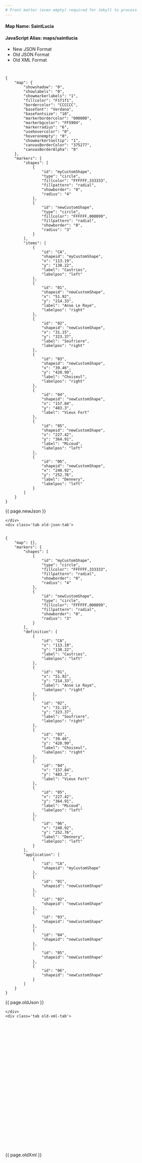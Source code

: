 ```yaml
---
# Front matter (even empty) required for Jekyll to process
---
```


#### Map Name: SaintLucia

#### JavaScript Alias: maps/saintlucia


<div class="code-wrapper">
<ul class='code-tabs'>
    <li class='active'>
        <a data-toggle='new-json'>New JSON Format</a>
    </li>
    <li>
        <a data-toggle='old-json'>Old JSON Format</a>
    </li>
    <li>
        <a data-toggle='old-xml'>Old XML Format</a>
    </li>
</ul>
<div class='tab-content'>
    <pre class='plain-code'></pre>
    <div class='tab new-json-tab active'>
<pre><code class="language-javascript">
{
    "map": {
        "showshadow": "0",
        "showlabels": "0",
        "showmarkerlabels": "1",
        "fillcolor": "F1f1f1",
        "bordercolor": "CCCCCC",
        "basefont": "Verdana",
        "basefontsize": "10",
        "markerbordercolor": "000000",
        "markerbgcolor": "FF5904",
        "markerradius": "6",
        "usehovercolor": "0",
        "hoveronempty": "0",
        "showmarkertooltip": "1",
        "canvasBorderColor": "375277",
        "canvasBorderAlpha": "0"
    },
    "markers": {
        "shapes": [
            {
                "id": "myCustomShape",
                "type": "circle",
                "fillcolor": "FFFFFF,333333",
                "fillpattern": "radial",
                "showborder": "0",
                "radius": "4"
            },
            {
                "id": "newCustomShape",
                "type": "circle",
                "fillcolor": "FFFFFF,000099",
                "fillpattern": "radial",
                "showborder": "0",
                "radius": "3"
            }
        ],
        "items": [
            {
                "id": "CA",
                "shapeid": "myCustomShape",
                "x": "113.19",
                "y": "130.22",
                "label": "Castries",
                "labelpos": "left"
            },
            {
                "id": "01",
                "shapeid": "newCustomShape",
                "x": "51.92",
                "y": "214.33",
                "label": "Anse Le Raye",
                "labelpos": "right"
            },
            {
                "id": "02",
                "shapeid": "newCustomShape",
                "x": "31.15",
                "y": "323.37",
                "label": "Soufriere",
                "labelpos": "right"
            },
            {
                "id": "03",
                "shapeid": "newCustomShape",
                "x": "39.46",
                "y": "420.99",
                "label": "Choiseul",
                "labelpos": "right"
            },
            {
                "id": "04",
                "shapeid": "newCustomShape",
                "x": "157.84",
                "y": "483.3",
                "label": "Vieux Fort"
            },
            {
                "id": "05",
                "shapeid": "newCustomShape",
                "x": "227.42",
                "y": "364.91",
                "label": "Micoud",
                "labelpos": "left"
            },
            {
                "id": "06",
                "shapeid": "newCustomShape",
                "x": "240.92",
                "y": "252.76",
                "label": "Dennery",
                "labelpos": "left"
            }
        ]
    }
}
</code></pre>


<p class='text-success'>{{ page.newJson }}</p>

    </div>
    <div class='tab old-json-tab'>
<pre><code class="language-javascript">
{
    "map": {},
    "markers": {
        "shapes": [
            {
                "id": "myCustomShape",
                "type": "circle",
                "fillcolor": "FFFFFF,333333",
                "fillpattern": "radial",
                "showborder": "0",
                "radius": "4"
            },
            {
                "id": "newCustomShape",
                "type": "circle",
                "fillcolor": "FFFFFF,000099",
                "fillpattern": "radial",
                "showborder": "0",
                "radius": "3"
            }
        ],
        "definition": [
            {
                "id": "CA",
                "x": "113.19",
                "y": "130.22",
                "label": "Castries",
                "labelpos": "left"
            },
            {
                "id": "01",
                "x": "51.92",
                "y": "214.33",
                "label": "Anse Le Raye",
                "labelpos": "right"
            },
            {
                "id": "02",
                "x": "31.15",
                "y": "323.37",
                "label": "Soufriere",
                "labelpos": "right"
            },
            {
                "id": "03",
                "x": "39.46",
                "y": "420.99",
                "label": "Choiseul",
                "labelpos": "right"
            },
            {
                "id": "04",
                "x": "157.84",
                "y": "483.3",
                "label": "Vieux Fort"
            },
            {
                "id": "05",
                "x": "227.42",
                "y": "364.91",
                "label": "Micoud",
                "labelpos": "left"
            },
            {
                "id": "06",
                "x": "240.92",
                "y": "252.76",
                "label": "Dennery",
                "labelpos": "left"
            }
        ],
        "application": [
            {
                "id": "CA",
                "shapeid": "myCustomShape"
            },
            {
                "id": "01",
                "shapeid": "newCustomShape"
            },
            {
                "id": "02",
                "shapeid": "newCustomShape"
            },
            {
                "id": "03",
                "shapeid": "newCustomShape"
            },
            {
                "id": "04",
                "shapeid": "newCustomShape"
            },
            {
                "id": "05",
                "shapeid": "newCustomShape"
            },
            {
                "id": "06",
                "shapeid": "newCustomShape"
            }
        ]
    }
}
</code></pre>


<p class='text-success'>{{ page.oldJson }}</p>

    </div>
    <div class='tab old-xml-tab'>
<pre><code class="language-html">
<map>
	<markers>
	  <shapes>
	      <shape id='myCustomShape' type='circle' fillColor='FFFFFF,333333' fillpattern='radial' showBorder='0' radius='4'/>
		  <shape id='newCustomShape' type='circle' fillColor='FFFFFF,000099' fillpattern='radial' showBorder='0' radius='3'/>
	 </shapes>
		<definition>
			<marker id='CA' x='113.19' y='130.22' label='Castries' labelPos='left'  />
			<marker id='01' x='51.92' y='214.33' label='Anse Le Raye' labelPos='right'  />
			<marker id='02' x='31.15' y='323.37' label='Soufriere' labelPos='right'  />
			<marker id='03' x='39.46' y='420.99' label='Choiseul' labelPos='right'  />
			<marker id='04' x='157.84' y='483.3' label='Vieux Fort'  />
			<marker id='05' x='227.42' y='364.91' label='Micoud' labelPos='left'  />
			<marker id='06' x='240.92' y='252.76' label='Dennery' labelPos='left'  />

		</definition>
		<application>
			<marker id='CA' shapeId='myCustomShape'  />
			<marker id='01' shapeId='newCustomShape'  />
			<marker id='02' shapeId='newCustomShape'  />
			<marker id='03' shapeId='newCustomShape'  />
			<marker id='04' shapeId='newCustomShape'  />
			<marker id='05' shapeId='newCustomShape'  />
			<marker id='06' shapeId='newCustomShape'  />
		</application>
	</markers>
</map>
</code></pre>

<p class='text-success'>{{ page.oldXml }}</p>

</div>
</div>
</div>
